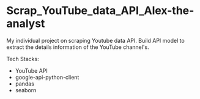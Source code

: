 # Scrap_YouTube_data_API_Alex-the-analyst
My individual project on scraping Youtube data API. Build API model to extract the details information of the YouTube channel's.

Tech Stacks:
* YouTube API
* google-api-python-client
* pandas
* seaborn

